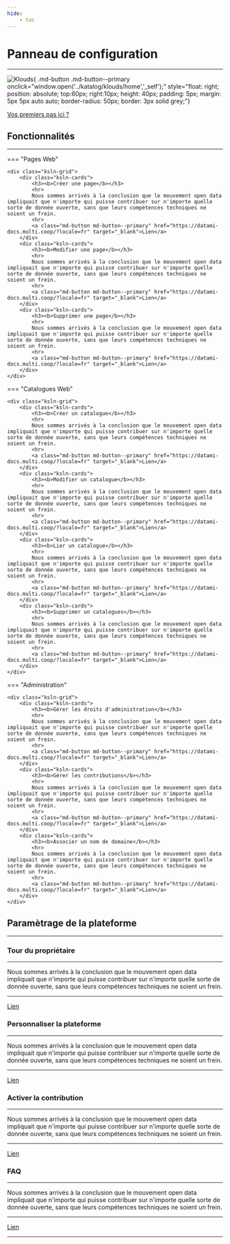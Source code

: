 ```yaml
---
hide:
    - toc
---
```


# Panneau de configuration

---

![Klouds](https://cdn-icons-png.flaticon.com/512/3208/3208676.png){ .md-button .md-button--primary onclick="window.open('../katalog/klouds/home','_self');" style="float: right; position: absolute; top:60px; right:10px; height: 40px; padding: 5px; margin: 5px 5px auto auto; border-radius: 50px; border: 3px solid grey;"}


<a class="md-button md-button--primary" href="#parametrage-de-la-plateforme" target="_self">Vos premiers pas ici ?</a>


## Fonctionnalités

---

=== "Pages Web"

    <div class="ksln-grid">
        <div class="ksln-cards">
            <h3><b>Créer une page</b></h3>
            <hr>
            Nous sommes arrivés à la conclusion que le mouvement open data impliquait que n'importe qui puisse contribuer sur n'importe quelle sorte de donnée ouverte, sans que leurs compétences techniques ne soient un frein.
            <hr>
            <a class="md-button md-button--primary" href="https://datami-docs.multi.coop/?locale=fr" target="_blank">Lien</a>
        </div>
        <div class="ksln-cards">
            <h3><b>Modifier une page</b></h3>
            <hr>
            Nous sommes arrivés à la conclusion que le mouvement open data impliquait que n'importe qui puisse contribuer sur n'importe quelle sorte de donnée ouverte, sans que leurs compétences techniques ne soient un frein.
            <hr>
            <a class="md-button md-button--primary" href="https://datami-docs.multi.coop/?locale=fr" target="_blank">Lien</a>
        </div>
        <div class="ksln-cards">
            <h3><b>Supprimer une page</b></h3>
            <hr>
            Nous sommes arrivés à la conclusion que le mouvement open data impliquait que n'importe qui puisse contribuer sur n'importe quelle sorte de donnée ouverte, sans que leurs compétences techniques ne soient un frein.
            <hr>
            <a class="md-button md-button--primary" href="https://datami-docs.multi.coop/?locale=fr" target="_blank">Lien</a>
        </div>
    </div>

=== "Catalogues Web"

    <div class="ksln-grid">
        <div class="ksln-cards">
            <h3><b>Créer un catalogue</b></h3>
            <hr>
            Nous sommes arrivés à la conclusion que le mouvement open data impliquait que n'importe qui puisse contribuer sur n'importe quelle sorte de donnée ouverte, sans que leurs compétences techniques ne soient un frein.
            <hr>
            <a class="md-button md-button--primary" href="https://datami-docs.multi.coop/?locale=fr" target="_blank">Lien</a>
        </div>
        <div class="ksln-cards">
            <h3><b>Modifier un catalogue</b></h3>
            <hr>
            Nous sommes arrivés à la conclusion que le mouvement open data impliquait que n'importe qui puisse contribuer sur n'importe quelle sorte de donnée ouverte, sans que leurs compétences techniques ne soient un frein.
            <hr>
            <a class="md-button md-button--primary" href="https://datami-docs.multi.coop/?locale=fr" target="_blank">Lien</a>
        </div>
        <div class="ksln-cards">
            <h3><b>Lier un catalogue</b></h3>
            <hr>
            Nous sommes arrivés à la conclusion que le mouvement open data impliquait que n'importe qui puisse contribuer sur n'importe quelle sorte de donnée ouverte, sans que leurs compétences techniques ne soient un frein.
            <hr>
            <a class="md-button md-button--primary" href="https://datami-docs.multi.coop/?locale=fr" target="_blank">Lien</a>
        </div>
        <div class="ksln-cards">
            <h3><b>Supprimer un catalogues</b></h3>
            <hr>
            Nous sommes arrivés à la conclusion que le mouvement open data impliquait que n'importe qui puisse contribuer sur n'importe quelle sorte de donnée ouverte, sans que leurs compétences techniques ne soient un frein.
            <hr>
            <a class="md-button md-button--primary" href="https://datami-docs.multi.coop/?locale=fr" target="_blank">Lien</a>
        </div>
    </div>


=== "Administration"

    <div class="ksln-grid">
        <div class="ksln-cards">
            <h3><b>Gérer les droits d'administration</b></h3>
            <hr>
            Nous sommes arrivés à la conclusion que le mouvement open data impliquait que n'importe qui puisse contribuer sur n'importe quelle sorte de donnée ouverte, sans que leurs compétences techniques ne soient un frein.
            <hr>
            <a class="md-button md-button--primary" href="https://datami-docs.multi.coop/?locale=fr" target="_blank">Lien</a>
        </div>
        <div class="ksln-cards">
            <h3><b>Gérer les contributions</b></h3>
            <hr>
            Nous sommes arrivés à la conclusion que le mouvement open data impliquait que n'importe qui puisse contribuer sur n'importe quelle sorte de donnée ouverte, sans que leurs compétences techniques ne soient un frein.
            <hr>
            <a class="md-button md-button--primary" href="https://datami-docs.multi.coop/?locale=fr" target="_blank">Lien</a>
        </div>
        <div class="ksln-cards">
            <h3><b>Associer un nom de domaine</b></h3>
            <hr>
            Nous sommes arrivés à la conclusion que le mouvement open data impliquait que n'importe qui puisse contribuer sur n'importe quelle sorte de donnée ouverte, sans que leurs compétences techniques ne soient un frein.
            <hr>
            <a class="md-button md-button--primary" href="https://datami-docs.multi.coop/?locale=fr" target="_blank">Lien</a>
        </div>
    </div>



## Paramètrage de la plateforme

---

<div class="ksln-grid">
    <div class="ksln-cards">
        <h3><b>Tour du propriétaire</b></h3>
        <hr>
        Nous sommes arrivés à la conclusion que le mouvement open data impliquait que n'importe qui puisse contribuer sur n'importe quelle sorte de donnée ouverte, sans que leurs compétences techniques ne soient un frein.
        <hr>
        <a class="md-button md-button--primary" href="https://datami-docs.multi.coop/?locale=fr" target="_blank">Lien</a>
    </div>
    <div class="ksln-cards">
        <h3><b>Personnaliser la plateforme</b></h3>
        <hr>
        Nous sommes arrivés à la conclusion que le mouvement open data impliquait que n'importe qui puisse contribuer sur n'importe quelle sorte de donnée ouverte, sans que leurs compétences techniques ne soient un frein.
        <hr>
        <a class="md-button md-button--primary" href="https://datami-docs.multi.coop/?locale=fr" target="_blank">Lien</a>
    </div>
    <div class="ksln-cards">
        <h3><b>Activer la contribution</b></h3>
        <hr>
        Nous sommes arrivés à la conclusion que le mouvement open data impliquait que n'importe qui puisse contribuer sur n'importe quelle sorte de donnée ouverte, sans que leurs compétences techniques ne soient un frein.
        <hr>
        <a class="md-button md-button--primary" href="https://datami-docs.multi.coop/?locale=fr" target="_blank">Lien</a>
    </div>
    <div class="ksln-cards">
        <h3><b>FAQ</b></h3>
        <hr>
        Nous sommes arrivés à la conclusion que le mouvement open data impliquait que n'importe qui puisse contribuer sur n'importe quelle sorte de donnée ouverte, sans que leurs compétences techniques ne soient un frein.
        <hr>
        <a class="md-button md-button--primary" href="https://datami-docs.multi.coop/?locale=fr" target="_blank">Lien</a>
    </div>
</div>   




<!-- * Copier ce <a id="PageModel" onclick="myFunction();" style="cursor:pointer;"> modèle de page Konsilion</a>. -->

<!-- * Créer votre <a id="PageLink" href="" target="_blank"> nouvelle page</a>. -->

---

<script type="text/javascript" src="https://konsilion.github.io/katalog-setup/js/admin.js"></script>
<script type="text/javascript" src="https://konsilion.github.io/katalog-setup/js/functionality/slider-nav.js" defer></script>
